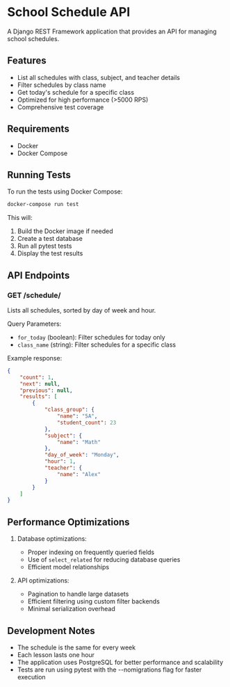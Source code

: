 # School Schedule API

A Django REST Framework application that provides an API for managing school schedules.

## Features

- List all schedules with class, subject, and teacher details
- Filter schedules by class name
- Get today's schedule for a specific class
- Optimized for high performance (>5000 RPS)
- Comprehensive test coverage

## Requirements

- Docker
- Docker Compose

## Running Tests

To run the tests using Docker Compose:

```bash
docker-compose run test
```

This will:
1. Build the Docker image if needed
2. Create a test database
3. Run all pytest tests
4. Display the test results

## API Endpoints

### GET /schedule/
Lists all schedules, sorted by day of week and hour.

Query Parameters:
- `for_today` (boolean): Filter schedules for today only
- `class_name` (string): Filter schedules for a specific class

Example response:
```json
{
    "count": 1,
    "next": null,
    "previous": null,
    "results": [
        {
            "class_group": {
                "name": "5A",
                "student_count": 23
            },
            "subject": {
                "name": "Math"
            },
            "day_of_week": "Monday",
            "hour": 1,
            "teacher": {
                "name": "Alex"
            }
        }
    ]
}
```

## Performance Optimizations

1. Database optimizations:
   - Proper indexing on frequently queried fields
   - Use of `select_related` for reducing database queries
   - Efficient model relationships

2. API optimizations:
   - Pagination to handle large datasets
   - Efficient filtering using custom filter backends
   - Minimal serialization overhead

## Development Notes

- The schedule is the same for every week
- Each lesson lasts one hour
- The application uses PostgreSQL for better performance and scalability
- Tests are run using pytest with the --nomigrations flag for faster execution 